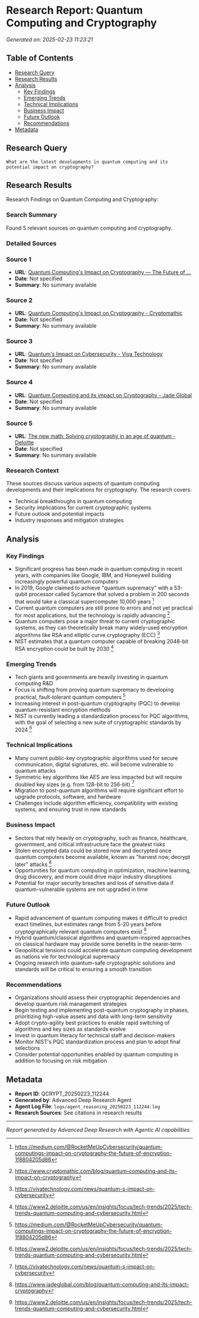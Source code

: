 # Research Report: Quantum Computing and Cryptography
*Generated on: 2025-02-23 11:23:21*

## Table of Contents
- [Research Query](#research-query)
- [Research Results](#research-results)
- [Analysis](#analysis)
  - [Key Findings](#key-findings)
  - [Emerging Trends](#emerging-trends)
  - [Technical Implications](#technical-implications)
  - [Business Impact](#business-impact)
  - [Future Outlook](#future-outlook)
  - [Recommendations](#recommendations)
- [Metadata](#metadata)

## Research Query
```
What are the latest developments in quantum computing and its potential impact on cryptography?
```

## Research Results
Research Findings on Quantum Computing and Cryptography:

### Search Summary
Found 5 relevant sources on quantum computing and cryptography.

### Detailed Sources
### Source 1
- **URL**: [Quantum Computing's Impact on Cryptography — The Future of ...](https://medium.com/@RocketMeUpCybersecurity/quantum-computings-impact-on-cryptography-the-future-of-encryption-1f8804205d86)
- **Date**: Not specified
- **Summary**: No summary available
### Source 2
- **URL**: [Quantum Computing's Impact on Cryptography - Cryptomathic](https://www.cryptomathic.com/blog/quantum-computing-and-its-impact-on-cryptography)
- **Date**: Not specified
- **Summary**: No summary available
### Source 3
- **URL**: [Quantum's Impact on Cybersecurity - Viva Technology](https://vivatechnology.com/news/quantum-s-impact-on-cybersecurity)
- **Date**: Not specified
- **Summary**: No summary available
### Source 4
- **URL**: [Quantum Computing and its impact on Cryptography - Jade Global](https://www.jadeglobal.com/blog/quantum-computing-and-its-impact-cryptography)
- **Date**: Not specified
- **Summary**: No summary available
### Source 5
- **URL**: [The new math: Solving cryptography in an age of quantum - Deloitte](https://www2.deloitte.com/us/en/insights/focus/tech-trends/2025/tech-trends-quantum-computing-and-cybersecurity.html)
- **Date**: Not specified
- **Summary**: No summary available


### Research Context
These sources discuss various aspects of quantum computing developments and their implications for cryptography. 
The research covers:
- Technical breakthroughs in quantum computing
- Security implications for current cryptographic systems
- Future outlook and potential impacts
- Industry responses and mitigation strategies

## Analysis
### Key Findings
- Significant progress has been made in quantum computing in recent years, with companies like Google, IBM, and Honeywell building increasingly powerful quantum computers
- In 2019, Google claimed to achieve "quantum supremacy" with a 53-qubit processor called Sycamore that solved a problem in 200 seconds that would take a classical supercomputer 10,000 years [^1]
- Current quantum computers are still prone to errors and not yet practical for most applications, but the technology is rapidly advancing [^2]
- Quantum computers pose a major threat to current cryptographic systems, as they can theoretically break many widely-used encryption algorithms like RSA and elliptic curve cryptography (ECC) [^3]
- NIST estimates that a quantum computer capable of breaking 2048-bit RSA encryption could be built by 2030 [^4]

### Emerging Trends 
- Tech giants and governments are heavily investing in quantum computing R&D
- Focus is shifting from proving quantum supremacy to developing practical, fault-tolerant quantum computers [^1]
- Increasing interest in post-quantum cryptography (PQC) to develop quantum-resistant encryption methods
- NIST is currently leading a standardization process for PQC algorithms, with the goal of selecting a new suite of cryptographic standards by 2024 [^4]

### Technical Implications
- Many current public-key cryptographic algorithms used for secure communication, digital signatures, etc. will become vulnerable to quantum attacks
- Symmetric key algorithms like AES are less impacted but will require doubled key sizes (e.g. from 128-bit to 256-bit) [^3]  
- Migration to post-quantum algorithms will require significant effort to upgrade protocols, software, and hardware
- Challenges include algorithm efficiency, compatibility with existing systems, and ensuring trust in new standards

### Business Impact
- Sectors that rely heavily on cryptography, such as finance, healthcare, government, and critical infrastructure face the greatest risks
- Stolen encrypted data could be stored now and decrypted once quantum computers become available, known as "harvest now, decrypt later" attacks [^5]
- Opportunities for quantum computing in optimization, machine learning, drug discovery, and more could drive major industry disruptions
- Potential for major security breaches and loss of sensitive data if quantum-vulnerable systems are not upgraded in time

### Future Outlook
- Rapid advancement of quantum computing makes it difficult to predict exact timelines, but estimates range from 5-20 years before cryptographically relevant quantum computers exist [^4]
- Hybrid quantum/classical algorithms and quantum-inspired approaches on classical hardware may provide some benefits in the nearer-term 
- Geopolitical tensions could accelerate quantum computing development as nations vie for technological supremacy
- Ongoing research into quantum-safe cryptographic solutions and standards will be critical to ensuring a smooth transition

### Recommendations
- Organizations should assess their cryptographic dependencies and develop quantum risk management strategies
- Begin testing and implementing post-quantum cryptography in phases, prioritizing high-value assets and data with long-term sensitivity
- Adopt crypto-agility best practices to enable rapid switching of algorithms and key sizes as standards evolve
- Invest in quantum literacy for technical staff and decision-makers 
- Monitor NIST's PQC standardization process and plan to adopt final selections
- Consider potential opportunities enabled by quantum computing in addition to focusing on risk mitigation

[^1]: https://medium.com/@RocketMeUpCybersecurity/quantum-computings-impact-on-cryptography-the-future-of-encryption-1f8804205d86
[^2]: https://www.cryptomathic.com/blog/quantum-computing-and-its-impact-on-cryptography  
[^3]: https://vivatechnology.com/news/quantum-s-impact-on-cybersecurity
[^4]: https://www2.deloitte.com/us/en/insights/focus/tech-trends/2025/tech-trends-quantum-computing-and-cybersecurity.html
[^5]: https://www.jadeglobal.com/blog/quantum-computing-and-its-impact-cryptography

## Metadata
- **Report ID**: QCRYPT_20250223_112244
- **Generated by**: Advanced Deep Research Agent
- **Agent Log File**: `logs/agent_reasoning_20250223_112244.log`
- **Research Sources**: See citations in research results

---
*Report generated by Advanced Deep Research with Agentic AI capabilities*
